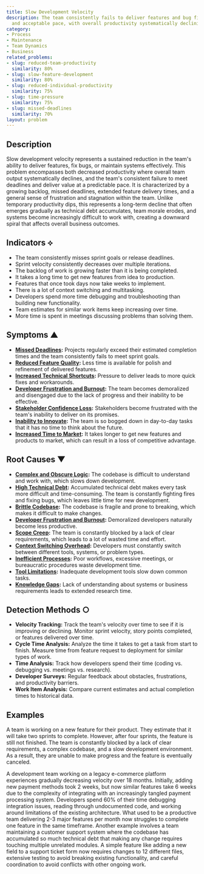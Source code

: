 ```yaml
---
title: Slow Development Velocity
description: The team consistently fails to deliver features and bug fixes at a predictable
  and acceptable pace, with overall productivity systematically declining.
category:
- Process
- Maintenance
- Team Dynamics
- Business
related_problems:
- slug: reduced-team-productivity
  similarity: 80%
- slug: slow-feature-development
  similarity: 80%
- slug: reduced-individual-productivity
  similarity: 75%
- slug: time-pressure
  similarity: 75%
- slug: missed-deadlines
  similarity: 70%
layout: problem
---
```


## Description
Slow development velocity represents a sustained reduction in the team's ability to deliver features, fix bugs, or maintain systems effectively. This problem encompasses both decreased productivity where overall team output systematically declines, and the team's consistent failure to meet deadlines and deliver value at a predictable pace. It is characterized by a growing backlog, missed deadlines, extended feature delivery times, and a general sense of frustration and stagnation within the team. Unlike temporary productivity dips, this represents a long-term decline that often emerges gradually as technical debt accumulates, team morale erodes, and systems become increasingly difficult to work with, creating a downward spiral that affects overall business outcomes.

## Indicators ⟡
- The team consistently misses sprint goals or release deadlines.
- Sprint velocity consistently decreases over multiple iterations.
- The backlog of work is growing faster than it is being completed.
- It takes a long time to get new features from idea to production.
- Features that once took days now take weeks to implement.
- There is a lot of context switching and multitasking.
- Developers spend more time debugging and troubleshooting than building new functionality.
- Team estimates for similar work items keep increasing over time.
- More time is spent in meetings discussing problems than solving them.

## Symptoms ▲
- **[Missed Deadlines](missed-deadlines.md):** Projects regularly exceed their estimated completion times and the team consistently fails to meet sprint goals.
- **[Reduced Feature Quality](reduced-feature-quality.md):** Less time is available for polish and refinement of delivered features.
- **[Increased Technical Shortcuts](increased-technical-shortcuts.md):** Pressure to deliver leads to more quick fixes and workarounds.
- **[Developer Frustration and Burnout](developer-frustration-and-burnout.md):** The team becomes demoralized and disengaged due to the lack of progress and their inability to be effective.
- **[Stakeholder Confidence Loss](stakeholder-confidence-loss.md):** Stakeholders become frustrated with the team's inability to deliver on its promises.
- **[Inability to Innovate](inability-to-innovate.md):** The team is so bogged down in day-to-day tasks that it has no time to think about the future.
- **[Increased Time to Market](increased-time-to-market.md):** It takes longer to get new features and products to market, which can result in a loss of competitive advantage.

## Root Causes ▼
- **[Complex and Obscure Logic](complex-and-obscure-logic.md):** The codebase is difficult to understand and work with, which slows down development.
- **[High Technical Debt](high-technical-debt.md):** Accumulated technical debt makes every task more difficult and time-consuming. The team is constantly fighting fires and fixing bugs, which leaves little time for new development.
- **[Brittle Codebase](brittle-codebase.md):** The codebase is fragile and prone to breaking, which makes it difficult to make changes.
- **[Developer Frustration and Burnout](developer-frustration-and-burnout.md):** Demoralized developers naturally become less productive.
- **[Scope Creep](scope-creep.md):** The team is constantly blocked by a lack of clear requirements, which leads to a lot of wasted time and effort.
- **[Context Switching Overhead](context-switching-overhead.md):** Developers must constantly switch between different tools, systems, or problem types.
- **[Inefficient Processes](inefficient-processes.md):** Poor workflows, excessive meetings, or bureaucratic procedures waste development time.
- **[Tool Limitations](tool-limitations.md):** Inadequate development tools slow down common tasks.
- **[Knowledge Gaps](knowledge-gaps.md):** Lack of understanding about systems or business requirements leads to extended research time.

## Detection Methods ○
- **Velocity Tracking:** Track the team's velocity over time to see if it is improving or declining. Monitor sprint velocity, story points completed, or features delivered over time.
- **Cycle Time Analysis:** Analyze the time it takes to get a task from start to finish. Measure time from feature request to deployment for similar types of work.
- **Time Analysis:** Track how developers spend their time (coding vs. debugging vs. meetings vs. research).
- **Developer Surveys:** Regular feedback about obstacles, frustrations, and productivity barriers.
- **Work Item Analysis:** Compare current estimates and actual completion times to historical data.

## Examples
A team is working on a new feature for their product. They estimate that it will take two sprints to complete. However, after four sprints, the feature is still not finished. The team is constantly blocked by a lack of clear requirements, a complex codebase, and a slow development environment. As a result, they are unable to make progress and the feature is eventually canceled.

A development team working on a legacy e-commerce platform experiences gradually decreasing velocity over 18 months. Initially, adding new payment methods took 2 weeks, but now similar features take 6 weeks due to the complexity of integrating with an increasingly tangled payment processing system. Developers spend 60% of their time debugging integration issues, reading through undocumented code, and working around limitations of the existing architecture. What used to be a productive team delivering 2-3 major features per month now struggles to complete one feature in the same timeframe. Another example involves a team maintaining a customer support system where the codebase has accumulated so much technical debt that making any change requires touching multiple unrelated modules. A simple feature like adding a new field to a support ticket form now requires changes to 12 different files, extensive testing to avoid breaking existing functionality, and careful coordination to avoid conflicts with other ongoing work.
